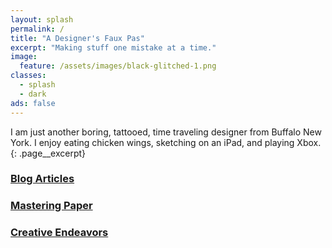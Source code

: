 ```yaml
---
layout: splash
permalink: /
title: "A Designer's Faux Pas"
excerpt: "Making stuff one mistake at a time."
image:
  feature: /assets/images/black-glitched-1.png
classes:
  - splash
  - dark
ads: false
---
```


I am just another boring, tattooed, time traveling designer from Buffalo New York. I enjoy eating chicken wings, sketching on an iPad, and playing Xbox.
{: .page__excerpt}

<div class="list">
  <h3 class="item">
   <a class="item__title" href="{{ site.url }}/articles/">Blog Articles</a>
  </h3>
  <h3 class="item">
    <a class="item__title" href="{{ site.url }}/mastering-paper/">Mastering Paper</a>
  </h3>
  <h3 class="item">
    <a class="item__title" href="{{ site.url }}/work/">Creative Endeavors</a>
  </h3>
</div>
